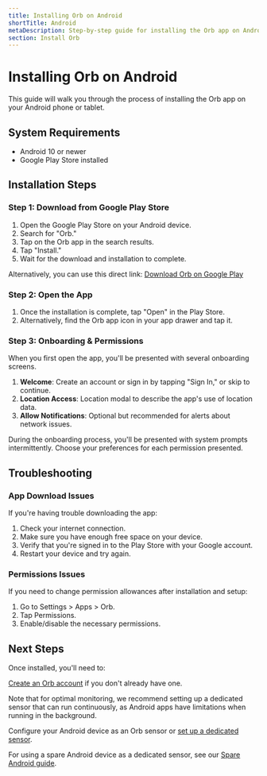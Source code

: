 ```yaml
---
title: Installing Orb on Android
shortTitle: Android
metaDescription: Step-by-step guide for installing the Orb app on Android devices
section: Install Orb
---
```


# Installing Orb on Android

This guide will walk you through the process of installing the Orb app on your Android phone or tablet.

## System Requirements

- Android 10 or newer
- Google Play Store installed

## Installation Steps

### Step 1: Download from Google Play Store

1. Open the Google Play Store on your Android device.
2. Search for "Orb."
3. Tap on the Orb app in the search results.
4. Tap "Install."
5. Wait for the download and installation to complete.

Alternatively, you can use this direct link: [Download Orb on Google Play](https://play.google.com/store/apps/details?id=net.orb.orb)

### Step 2: Open the App

1. Once the installation is complete, tap "Open" in the Play Store.
2. Alternatively, find the Orb app icon in your app drawer and tap it.

### Step 3: Onboarding & Permissions

When you first open the app, you'll be presented with several onboarding screens.

1. **Welcome**: Create an account or sign in by tapping "Sign In," or skip to continue.
2. **Location Access**: Location modal to describe the app's use of location data.
3. **Allow Notifications**: Optional but recommended for alerts about network issues.

During the onboarding process, you'll be presented with system prompts intermittently. Choose your preferences for each permission presented.

## Troubleshooting

### App Download Issues

If you're having trouble downloading the app:

1. Check your internet connection.
2. Make sure you have enough free space on your device.
3. Verify that you're signed in to the Play Store with your Google account.
4. Restart your device and try again.

### Permissions Issues

If you need to change permission allowances after installation and setup:

1. Go to Settings > Apps > Orb.
2. Tap Permissions.
3. Enable/disable the necessary permissions.

## Next Steps

Once installed, you'll need to:

[Create an Orb account](/docs/orb-app/creating-an-account.md) if you don't already have one.

Note that for optimal monitoring, we recommend setting up a dedicated sensor that can run continuously, as Android apps have limitations when running in the background.

Configure your Android device as an Orb sensor or [set up a dedicated sensor](/docs/setup-sensor).

For using a spare Android device as a dedicated sensor, see our [Spare Android guide](/docs/setup-sensor/spare-android.md).

